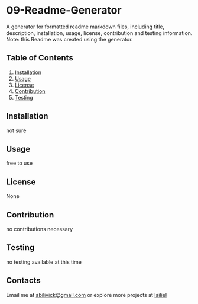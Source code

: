 # 09-Readme-Generator

A generator for formatted readme markdown files, including title, description, installation, usage, license, contribution and testing information.
Note: this Readme was created using the generator.

## Table of Contents

1. [Installation](#installation)
2. [Usage](#usage)
3. [License](#license)
4. [Contribution](#contribution)
5. [Testing](#testing)

## Installation

not sure

## Usage

free to use

## License

None

## Contribution

no contributions necessary

## Testing

no testing available at this time

## Contacts

Email me at [abilivick@gmail.com](mailto:abilivick@gmail.com) or explore more projects at [lailiel](https://www.github.com/lailiel)
